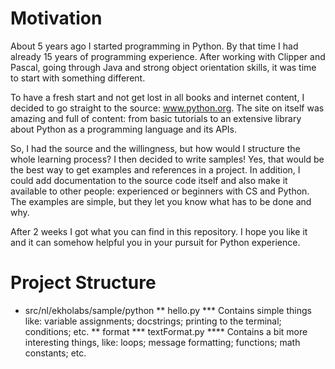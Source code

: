 # Motivation

About 5 years ago I started programming in Python. By that time I had already 15
years of programming experience. After working with Clipper and Pascal, going
through Java and strong object orientation skills, it was time to start with
something different.

To have a fresh start and not get lost in all books and internet content, I
decided to go straight to the source: www.python.org. The site on itself was
amazing and full of content: from basic tutorials to an extensive library about
Python as a programming language and its APIs.

So, I had the source and the willingness, but how would I structure the whole
learning process? I then decided to write samples! Yes, that would be the best
way to get examples and references in a project. In addition, I could add
documentation to the source code itself and also make it available to other
people: experienced or beginners with CS and Python. The examples are simple,
but they let you know what has to be done and why.

After 2 weeks I got what you can find in this repository. I hope you like it and
it can somehow helpful you in your pursuit for Python experience.

# Project Structure

* src/nl/ekholabs/sample/python
** hello.py
*** Contains simple things like: variable assignments; docstrings; printing to the terminal; conditions; etc.
** format
*** textFormat.py
**** Contains a bit more interesting things, like: loops; message formatting; functions; math constants; etc.
